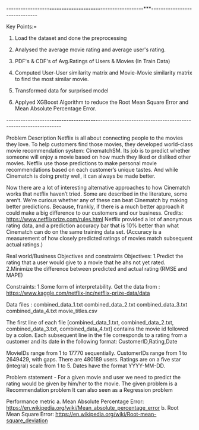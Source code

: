 ------------------***---------------------***------------------***------------------------------

Key Points:=
1. Load the dataset and done the preprocessing

2. Analysed the average movie rating and average user's rating.

3. PDF's & CDF's of Avg.Ratings of Users & Movies (In Train Data)

4. Computed User-User similarity matrix and Movie-Movie similarity matrix to find the most similar movie.

5.  Transformed data for surprised model

6.  Applyed XGBoost Algorithm to reduce the Root Mean Square Error and Mean Absolute Percentage Error.

-------------------**-------------------**--------------------------------------------------------------

Problem Description
Netflix is all about connecting people to the movies they love. To help customers find those movies, they developed world-class movie recommendation system: CinematchSM. Its job is to predict whether someone will enjoy a movie based on how much they liked or disliked other movies. Netflix use those predictions to make personal movie recommendations based on each customer’s unique tastes. And while Cinematch is doing pretty well, it can always be made better.

Now there are a lot of interesting alternative approaches to how Cinematch works that netflix haven’t tried. Some are described in the literature, some aren’t. We’re curious whether any of these can beat Cinematch by making better predictions. Because, frankly, if there is a much better approach it could make a big difference to our customers and our business.
Credits: https://www.netflixprize.com/rules.html
Netflix provided a lot of anonymous rating data, and a prediction accuracy bar that is 10% better than what Cinematch can do on the same training data set. (Accuracy is a measurement of how closely predicted ratings of movies match subsequent actual ratings.)

Real world/Business Objectives and constraints
Objectives:
1.Predict the rating that a user would give to a movie that he ahs not yet rated.
2.Minimize the difference between predicted and actual rating (RMSE and MAPE)

Constraints:
1.Some form of interpretability.
Get the data from : https://www.kaggle.com/netflix-inc/netflix-prize-data/data

Data files :
combined_data_1.txt
combined_data_2.txt
combined_data_3.txt
combined_data_4.txt
movie_titles.csv
  
The first line of each file [combined_data_1.txt, combined_data_2.txt, combined_data_3.txt, combined_data_4.txt] contains the movie id followed by a colon. Each subsequent line in the file corresponds to a rating from a customer and its date in the following format:
CustomerID,Rating,Date

MovieIDs range from 1 to 17770 sequentially.
CustomerIDs range from 1 to 2649429, with gaps. There are 480189 users.
Ratings are on a five star (integral) scale from 1 to 5.
Dates have the format YYYY-MM-DD.

Problem statement - 
For a given movie and user we need to predict the rating would be given by him/her to the movie. 
The given problem is a Recommendation problem 
It can also seen as a Regression problem 

Performance metric
a. Mean Absolute Percentage Error: https://en.wikipedia.org/wiki/Mean_absolute_percentage_error
b. Root Mean Square Error: https://en.wikipedia.org/wiki/Root-mean-square_deviation


    
